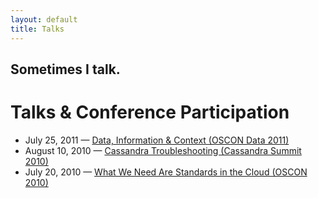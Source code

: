 ```yaml
---
layout: default
title: Talks
---
```

## Sometimes I talk.

# Talks & Conference Participation

* July 25, 2011 &mdash; [Data, Information & Context (OSCON Data 2011)](http://www.youtube.com/watch?v=ZcKMBmYS24k)
* August 10, 2010 &mdash; [Cassandra Troubleshooting (Cassandra Summit 2010)](http://www.slideshare.net/benjaminblack/cassandra-summit-2010-operations-troubleshooting-intro)
* July 20, 2010 &mdash; [What We Need Are Standards in the Cloud (OSCON 2010)](http://www.youtube.com/watch?v=kRVWjC6osuw)

